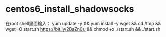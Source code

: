# centos6_install_shadowsocks

在root shell里面输入： yum update -y && yum install -y wget && cd /tmp && wget -O start.sh https://bit.ly/2BaZn0u && chmod +x ./start.sh && ./start.sh
